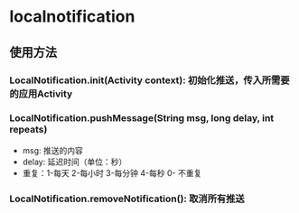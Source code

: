 # localnotification

## 使用方法
### LocalNotification.init(Activity context): 初始化推送，传入所需要的应用Activity

### LocalNotification.pushMessage(String msg, long delay, int repeats)
- msg: 推送的内容
- delay: 延迟时间（单位：秒）
- 重复：1-每天 2-每小时 3-每分钟 4-每秒 0- 不重复

### LocalNotification.removeNotification(): 取消所有推送